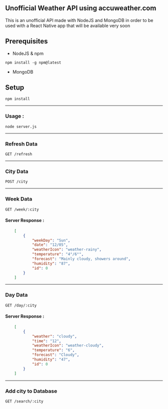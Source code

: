 ## Unofficial Weather API using accuweather.com
This is an unofficial API made with NodeJS and MongoDB in order to be used with a React Native app that will be available very soon

## Prerequisites
* NodeJS & npm
```
npm install -g npm@latest
```
* MongoDB

## Setup
```
npm install
```

---

### Usage :
```
node server.js
```

------------
### Refresh Data
``GET /refresh``

---

### City Data
``POST /city``

---

### Week Data
``GET /week/:city``
#### Server Response :
```json
	[
		{
			"weekDay": "Sun",
			"date": "12/05",
			"weatherIcon": "weather-rainy",
			"temperature": "4°/6°",
			"forecast": "Mainly cloudy, showers around",
			"humidity": "87",
			"id": 0
		}
	]
```

---

### Day Data
``GET /day/:city``
#### Server Response :
```json
	[
		{
			"weather": "cloudy",
			"time": "12",
			"weatherIcon": "weather-cloudy",
			"temperature": "6",
			"forecast": "Cloudy",
			"humidity": "47",
			"id": 0
		}
	]
```

---

### Add city to Database
``GET /search/:city``

